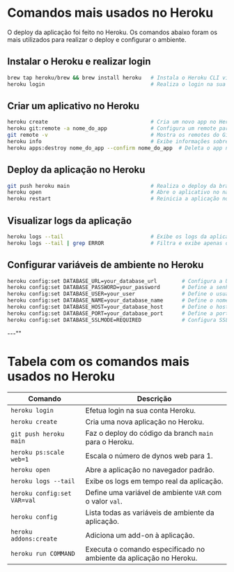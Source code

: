 
# Comandos mais usados no Heroku

O deploy da aplicação foi feito no Heroku. Os comandos abaixo foram os mais utilizados para realizar o deploy e configurar o ambiente.

## Instalar o Heroku e realizar login
```bash
brew tap heroku/brew && brew install heroku   # Instala o Heroku CLI via Homebrew
heroku login                                  # Realiza o login na sua conta Heroku
```

## Criar um aplicativo no Heroku
```bash
heroku create                                 # Cria um novo app no Heroku
heroku git:remote -a nome_do_app              # Configura um remote para o Git vinculado ao app
git remote -v                                 # Mostra os remotes do Git configurados
heroku info                                   # Exibe informações sobre o aplicativo no Heroku
heroku apps:destroy nome_do_app --confirm nome_do_app  # Deleta o app no Heroku
```

## Deploy da aplicação no Heroku
```bash
git push heroku main                          # Realiza o deploy da branch 'main' no Heroku
heroku open                                   # Abre o aplicativo no navegador
heroku restart                                # Reinicia a aplicação no Heroku
```

## Visualizar logs da aplicação
```bash
heroku logs --tail                            # Exibe os logs da aplicação em tempo real
heroku logs --tail | grep ERROR               # Filtra e exibe apenas os logs de erro
```

## Configurar variáveis de ambiente no Heroku
```bash
heroku config:set DATABASE_URL=your_database_url        # Configura a URL do banco de dados
heroku config:set DATABASE_PASSWORD=your_password       # Define a senha do banco de dados
heroku config:set DATABASE_USER=your_user               # Define o usuário do banco de dados
heroku config:set DATABASE_NAME=your_database_name      # Define o nome do banco de dados
heroku config:set DATABASE_HOST=your_database_host      # Define o host do banco de dados
heroku config:set DATABASE_PORT=your_database_port      # Define a porta do banco de dados
heroku config:set DATABASE_SSLMODE=REQUIRED             # Configura SSL para conexão segura
```

---""


# Tabela com os comandos mais usados no Heroku

| Comando                     | Descrição                                                                 |
|-----------------------------|---------------------------------------------------------------------------|
| `heroku login`              | Efetua login na sua conta Heroku.                                         |
| `heroku create`             | Cria uma nova aplicação no Heroku.                                        |
| `git push heroku main`      | Faz o deploy do código da branch `main` para o Heroku.                    |
| `heroku ps:scale web=1`     | Escala o número de dynos web para 1.                                      |
| `heroku open`               | Abre a aplicação no navegador padrão.                                     |
| `heroku logs --tail`        | Exibe os logs em tempo real da aplicação.                                 |
| `heroku config:set VAR=val` | Define uma variável de ambiente `VAR` com o valor `val`.                  |
| `heroku config`             | Lista todas as variáveis de ambiente da aplicação.                        |
| `heroku addons:create`      | Adiciona um add-on à aplicação.                                           |
| `heroku run COMMAND`        | Executa o comando especificado no ambiente da aplicação no Heroku.        |